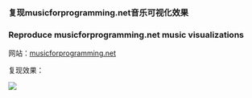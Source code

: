 ### 复现musicforprogramming.net音乐可视化效果
### Reproduce musicforprogramming.net music visualizations

网站：[musicforprogramming.net](https://musicforprogramming.net/latest/)

复现效果：

<img src="./music.mp4">